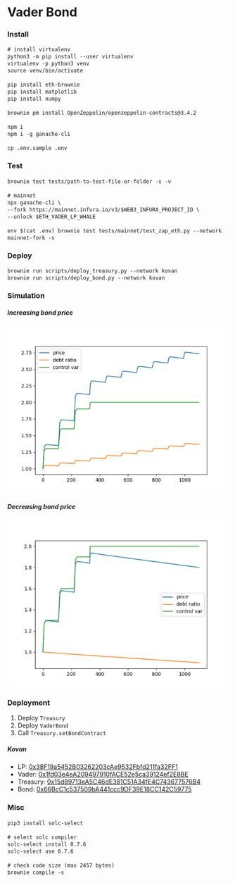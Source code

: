 # Vader Bond

### Install

```shell
# install virtualenv
python3 -m pip install --user virtualenv
virtualenv -p python3 venv
source venv/bin/activate

pip install eth-brownie
pip install matplotlib
pip install numpy

brownie pm install OpenZeppelin/openzeppelin-contracts@3.4.2

npm i
npm i -g ganache-cli

cp .env.sample .env
```

### Test

```shell
brownie test tests/path-to-test-file-or-folder -s -v

# mainnet
npx ganache-cli \
--fork https://mainnet.infura.io/v3/$WEB3_INFURA_PROJECT_ID \
--unlock $ETH_VADER_LP_WHALE

env $(cat .env) brownie test tests/mainnet/test_zap_eth.py --network mainnet-fork -s
```

### Deploy

```shell
brownie run scripts/deploy_treasury.py --network kovan
brownie run scripts/deploy_bond.py --network kovan
```

### Simulation

##### Increasing bond price

![bond-price-inc](./doc/bond-price-inc.png)

##### Decreasing bond price

![bond-price-dec](./doc/bond-price-dec.png)

### Deployment

1. Deploy `Treasury`
2. Deploy `VaderBond`
3. Call `Treasury.setBondContract`

##### Kovan

-   LP: [0x38F19a5452B03262203cAe9532Fbfd211fa32FF1](https://kovan.etherscan.io/address/0x38F19a5452B03262203cAe9532Fbfd211fa32FF1)
-   Vader: [0x1fd03e4eA209497910fACE52e5ca39124ef2E8BE](https://kovan.etherscan.io/address/0x1fd03e4eA209497910fACE52e5ca39124ef2E8BE)
-   Treasury: [0x15d89713eA5C46dE381C51A34fE4C743677576B4](https://kovan.etherscan.io/address/0x15d89713eA5C46dE381C51A34fE4C743677576B4)
-   Bond: [0x66BcC1c537509bA441ccc9DF39E18CC142C59775](https://kovan.etherscan.io/address/0x66BcC1c537509bA441ccc9DF39E18CC142C59775)

### Misc

```shell
pip3 install solc-select

# select solc compiler
solc-select install 0.7.6
solc-select use 0.7.6

# check code size (max 2457 bytes)
brownie compile -s
```
